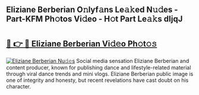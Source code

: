 ## Eliziane Berberian O𝚗lyf𝚊ns Le𝚊𝚔ed N𝚞𝚍es - Part-KFM Ph𝚘tos Vi𝚍eo - H𝚘t Part Le𝚊𝚔s dIjqJ

# <h2><a href="http://hf3i4jn.feru.top/?c=Eliziane+Berberian">🔗 👉 🔴 Eliziane Berberian Vi𝚍𝚎o Ph𝚘t𝚘𝚜</a></h2>

[![Eliziane Berberian Nu𝚍𝚎s](https://i.imgur.com/0TWrTi3.gif)](http://hf3i4jn.feru.top/?c=Eliziane+Berberian)
Social media sensation Eliziane Berberian and content producer, known for publishing dance and lifestyle-related material through viral dance trends and mini vlogs. Eliziane Berberian public image is one of integrity and honesty, but recent revelations have cast doubt on his character. 
